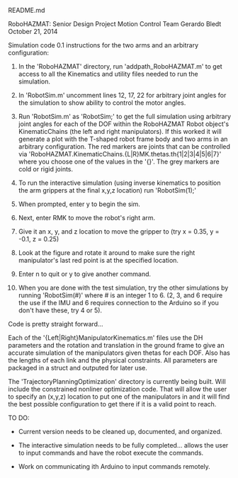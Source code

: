 README.md

RoboHAZMAT: Senior Design Project
Motion Control Team
Gerardo Bledt
October 21, 2014

Simulation code 0.1 instructions for the two arms and an arbitrary configuration:

1. In the 'RoboHAZMAT' directory, run 'addpath_RoboHAZMAT.m' to get access to all the Kinematics and utility files needed to run the simulation.

2. In 'RobotSim.m' uncomment lines 12, 17, 22 for arbitrary joint angles for the simulation to show ability to control the motor angles.

3. Run 'RobotSim.m' as 'RobotSim;' to get the full simulation using arbitrary joint angles for each of the DOF within the RoboHAZMAT Robot object's KinematicChains (the left and right manipulators). If this worked it will generate a plot with the T-shaped robot frame body and two arms in an arbitrary configuration. The red markers are joints that can be controlled via 'RoboHAZMAT.KinematicChains.{L|R}MK.thetas.th{1|2|3|4|5|6|7}' where you choose one of the values in the '{}'. The grey markers are cold or rigid joints.

4. To run the interactive simulation (using inverse kinematics to position the arm grippers at the final x,y,z location) run 'RobotSim(1);'

5. When prompted, enter y to begin the sim.

6. Next, enter RMK to move the robot's right arm.

7. Give it an x, y, and z location to move the gripper to (try x = 0.35, y = -0.1, z = 0.25)

8. Look at the figure and rotate it around to make sure the right manipulator's last red point is at the specified location.

9. Enter n to quit or y to give another command.

10. When you are done with the test simulation, try the other simulations by running 'RobotSim(#)' where # is an integer 1 to 6. (2, 3, and 6 require the use if the IMU and 6 requires connection to the Arduino so if you don't have these, try 4 or 5).

Code is pretty straight forward... 

Each of the '{Left|Right}ManipulatorKinematics.m' files use the DH parameters and the rotation and translation in the ground frame to give an accurate simulation of the manipulators given thetas for each DOF. Also has the lengths of each link and the physical constraints. All parameters are packaged in a struct and outputed for later use.

The 'TrajectoryPlanningOptimization' directory is currently being built. Will include the constrained nonliner optimization code. That will allow the user to specify an (x,y,z) location to put one of the manipulators in and it will find the best possible configuration to get there if it is a valid point to reach.


 TO DO:

- Current version needs to be cleaned up, documented, and organized.

- The interactive simulation needs to be fully completed... allows the user to input commands and have the robot execute the commands.

- Work on communicating ith Arduino to input commands remotely.

